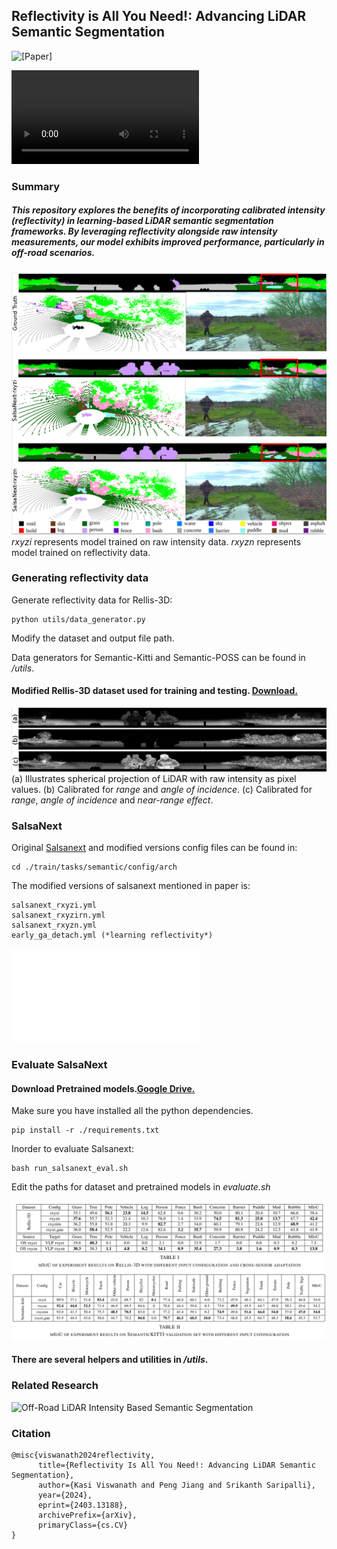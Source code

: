 ## Reflectivity is All You Need!: Advancing LiDAR Semantic Segmentation
![[Paper]](https://arxiv.org/abs/2403.13188)

![Video](./images/ICRA25_2305_VI_i.mp4)
### Summary

##### This repository explores the benefits of incorporating calibrated intensity (reflectivity) in learning-based LiDAR semantic segmentation frameworks. By leveraging reflectivity alongside raw intensity measurements, our model exhibits improved performance, particularly in off-road scenarios.

![Results Illustration](./images/result.png)
*rxyzi* represents model trained on raw intensity data. *rxyzn* represents model trained on reflectivity data.

### Generating reflectivity data
Generate reflectivity data for Rellis-3D: 
```
python utils/data_generator.py
```
Modify the dataset and output file path.

Data generators for Semantic-Kitti and Semantic-POSS can be found in */utils*.

#### Modified Rellis-3D dataset used for training and testing. [Download.](https://drive.google.com/file/d/1nWOecnBa6WugoBl-JnFZzV2s9ogXnZw_/view?usp=sharing) 

![Dataset Illustration](./images/irs.png)
(a) Illustrates spherical projection of LiDAR with raw intensity as pixel values. (b) Calibrated for *range* and *angle of incidence*. (c) Calibrated for *range*, *angle of incidence* and *near-range effect*. 

### SalsaNext
Original [Salsanext](https://github.com/TiagoCortinhal/SalsaNext) and modified versions config files can be found in:
```
cd ./train/tasks/semantic/config/arch
```
The modified versions of salsanext mentioned in paper is:
```
salsanext_rxyzi.yml
salsanext_rxyzirn.yml
salsanext_rxyzn.yml
early_ga_detach.yml (*learning reflectivity*)
```
![SalsaNext_model](./images/network.pdf)

### Evaluate SalsaNext

#### Download Pretrained models.[Google Drive.](https://drive.google.com/file/d/1RxsLVhq5ZFLj9q8AydaPOsM4DpwwrL9K/view?usp=sharing)

Make sure you have installed all the python dependencies.
```
pip install -r ./requirements.txt
```
Inorder to evaluate Salsanext:
```
bash run_salsanext_eval.sh 
```
Edit the paths for dataset and pretrained models in *evaluate.sh*

![Result table](./images/result_table.png)

#### There are several helpers and utilities in */utils*.

### Related Research

![Off-Road LiDAR Intensity Based Semantic Segmentation](https://github.com/MOONLABIISERB/lidar-intensity-predictor/tree/main)

### Citation

```
@misc{viswanath2024reflectivity,
      title={Reflectivity Is All You Need!: Advancing LiDAR Semantic Segmentation}, 
      author={Kasi Viswanath and Peng Jiang and Srikanth Saripalli},
      year={2024},
      eprint={2403.13188},
      archivePrefix={arXiv},
      primaryClass={cs.CV}
}
```
